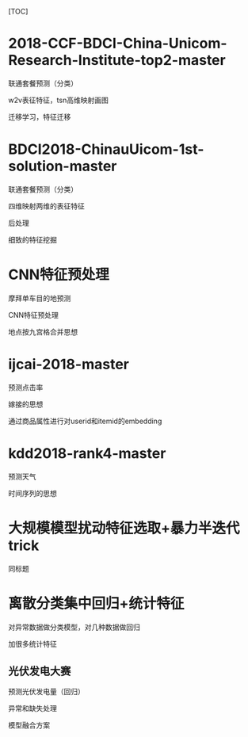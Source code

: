 [TOC]

# 2018-CCF-BDCI-China-Unicom-Research-Institute-top2-master

联通套餐预测（分类）

w2v表征特征，tsn高维映射画图

迁移学习，特征迁移

# BDCI2018-ChinauUicom-1st-solution-master

联通套餐预测（分类）

四维映射两维的表征特征

后处理

细致的特征挖掘

# CNN特征预处理

摩拜单车目的地预测

CNN特征预处理

地点按九宫格合并思想

# ijcai-2018-master

预测点击率

嫁接的思想

通过商品属性进行对userid和itemid的embedding

# kdd2018-rank4-master

预测天气

时间序列的思想

# 大规模模型扰动特征选取+暴力半迭代trick

同标题

# 离散分类集中回归+统计特征

对异常数据做分类模型，对几种数据做回归

加很多统计特征

## 光伏发电大赛

预测光伏发电量（回归）

异常和缺失处理

模型融合方案